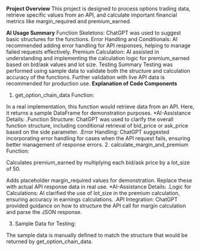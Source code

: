 **Project Overview**
This project is designed to process options trading data, retrieve specific values from an API, and calculate important financial metrics like margin_required and premium_earned.

**AI Usage Summary**
Function Skeletons: ChatGPT was used to suggest basic structures for the functions.
Error Handling and Conditionals: AI recommended adding error handling for API responses, helping to manage failed requests effectively.
Premium Calculation: AI assisted in understanding and implementing the calculation logic for premium_earned based on bid/ask values and lot size.
Testing Summary
Testing was performed using sample data to validate both the structure and calculation accuracy of the functions. Further validation with live API data is recommended for production use.
**Explanation of Code Components**
1. get_option_chain_data Function:

In a real implementation, this function would retrieve data from an API. Here, it returns a sample DataFrame for demonstration purposes.
*AI-Assistance Details:
.Function Structure: ChatGPT was used to clarify the overall function structure, including conditional retrieval of bid_price or ask_price based on the side parameter.
.Error Handling: ChatGPT suggested incorporating error handling for cases when the API request fails, ensuring better management of response errors.
2. calculate_margin_and_premium Function:

Calculates premium_earned by multiplying each bid/ask price by a lot_size of 50.

Adds placeholder margin_required values for demonstration. Replace these with actual API response data in real use.
*AI-Assistance Details:
.Logic for Calculations: AI clarified the use of lot_size in the premium calculation, ensuring accuracy in earnings calculations.
.API Integration: ChatGPT provided guidance on how to structure the API call for margin calculation and parse the JSON response.

3. Sample Data for Testing:

The sample data is manually defined to match the structure that would be returned by get_option_chain_data.
